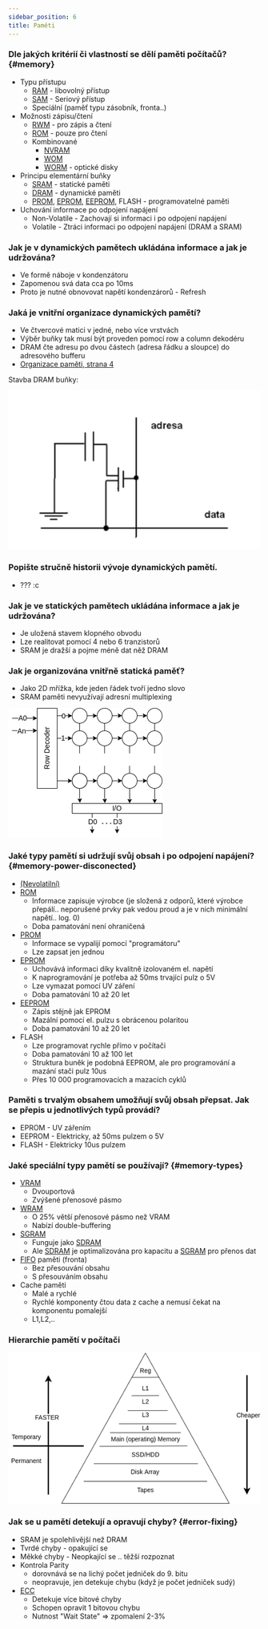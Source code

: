 ```yaml
---
sidebar_position: 6
title: Paměti
---
```


### Dle jakých kritérií či vlastností se dělí paměti počítačů? {#memory}
- Typu přístupu
    - [RAM](#memory "Random Access Memory") - libovolný přístup
    - [SAM](#memory "Serial Access Memory") - Seriový přístup
    - Speciální (paměť typu zásobník, fronta..)
- Možnosti zápisu/čtení
    - [RWM](#memory "Read Write Memory") - pro zápis a čtení
    - [ROM](#memory "Read Only Memory") - pouze pro čtení
    - Kombinované
        - [NVRAM](#memory "Non Volatile RAM")
        - [WOM](#memory "Write Only Memory")
        - [WORM](#memory "Write Once - Ready Many times memory") - optické disky
- Principu elementární buňky
    - [SRAM](#memory "Static RAM") - statické paměti
    - [DRAM](#memory "Dynamic RAM") - dynamické paměti
    - [PROM](#memory "Programable ROM"), [EPROM](#memory "Erasable PROM"), [EEPROM](#memory "Electrically Erasable PROM"), FLASH - programovatelné paměti
- Uchování informace po odpojení napájení
    - Non-Volatile - Zachovají si informaci i po odpojení napájení
    - Volatile - Ztráci informaci po odpojení napájení (DRAM a SRAM)



### Jak je v dynamických pamětech ukládána informace a jak je udržována?
- Ve formě náboje v kondenzátoru
- Zapomenou svá data cca po 10ms
- Proto je nutné obnovovat napětí kondenzárorů - Refresh 



### Jaká je vnitřní organizace dynamických pamětí?
- Ve čtvercové matici v jedné, nebo více vrstvách
- Výběr buňky tak musí být proveden pomocí row a column dekodéru
- DRAM čte adresu po dvou částech (adresa řádku a sloupce) do adresového bufferu
- [Organizace paměti, strana 4](https://poli.cs.vsb.cz/edu/apps/down/pameti.pdf#page=4)

Stavba DRAM buňky: 

![dram_bunka](../imgs/dram_bunka.png)



### Popište stručně historii vývoje dynamických pamětí.
- ??? :c



### Jak je ve statických pamětech ukládána informace a jak je udržována?
- Je uložená stavem klopného obvodu
- Lze realitovat pomocí 4 nebo 6 tranzistorů
- SRAM je dražší a pojme méně dat něž DRAM



### Jak je organizována vnitřně statická paměť?
- Jako 2D mřížka, kde jeden řádek tvoří jedno slovo
- SRAM paměti nevyužívají adresní multiplexing

![SRAM](../imgs/SRAM.png)



### Jaké typy pamětí si udržují svůj obsah i po odpojení napájení? {#memory-power-disconected}
- [(Nevolatilní)](#memory-power-disconected "Non-Volatile")
- [ROM](#memory-power-disconected "Read Only Memory")
    - Informace zapisuje výrobce (je složená z odporů, které výrobce přepálí.. neporušené prvky pak vedou proud a je v nich minimální napětí.. log. 0)
    - Doba pamatování není ohraničená
- [PROM](#memory-power-disconected "Programable ROM")
    - Informace se vypalijí pomocí "programátoru"
    - Lze zapsat jen jednou
- [EPROM](#memory-power-disconected "Erasable PROM")
    - Uchovává informaci díky kvalitně izolovaném el. napětí
    - K naprogramování je potřeba až 50ms trvající pulz o 5V
    - Lze vymazat pomocí UV záření
    - Doba pamatování 10 až 20 let
- [EEPROM](#memory-power-disconected "Electrically Erasable PROM")
    - Zápis stějně jak EPROM
    - Mazální pomocí el. pulzu s obrácenou polaritou
    - Doba pamatování 10 až 20 let
- FLASH
    - Lze programovat rychle přímo v počítači
    - Doba pamatování 10 až 100 let
    - Struktura buněk je podobná EEPROM, ale pro programování a mazání stači pulz 10us
    - Přes 10 000 programovacích a mazacích cyklů



### Paměti s trvalým obsahem umožňují svůj obsah přepsat. Jak se přepis u jednotlivých typů provádí?
- EPROM - UV zářením
- EEPROM - Elektricky, až 50ms pulzem o 5V
- FLASH - Elektricky 10us pulzem



### Jaké speciální typy pamětí se používají? {#memory-types}
- [VRAM](#memory-types "Video RAM")
    - Dvouportová
    - Zvýšené přenosové pásmo
- [WRAM](#memory-types "Window RAM (nemá nic společného s Windows operačním systémem)")
    - O 25% větší přenosové pásmo než VRAM
    - Nabízí double-buffering
- [SGRAM](#memory-types "Synchroní Grafická RAM")
    - Funguje jako [SDRAM](#memory-types "Synchronous Dynamic RAM")
    - Ale [SDRAM](#memory-types "Synchronous Dynamic RAM") je optimalizována pro kapacitu a [SGRAM](#memory-types "Synchronous Graphic RAM") pro přenos dat
- [FIFO](#memory-types "First In First Out") paměti (fronta)
    - Bez přesouvání obsahu
    - S přesouváním obsahu
- Cache paměti
    - Malé a rychlé
    - Rychlé komponenty čtou data z cache a nemusí čekat na komponentu pomalejší
    - L1,L2,..



### Hierarchie pamětí v počítači

![memory_h](../imgs/memory_h.png)



### Jak se u pamětí detekují a opravují chyby? {#error-fixing}
- SRAM je spolehlivější než DRAM
- Tvrdé chyby - opakující se 
- Měkké chyby - Neopkající se .. těžší rozpoznat
- Kontrola Parity
    - dorovnává se na lichý počet jedniček do 9. bitu
    - neopravuje, jen detekuje chybu (když je počet jedniček sudý)
- [ECC](#error-fixing "Error Correction Code")
    - Detekuje více bitové chyby
    - Schopen opravit 1 bitovou chybu
    - Nutnost "Wait State" => zpomalení 2-3%
